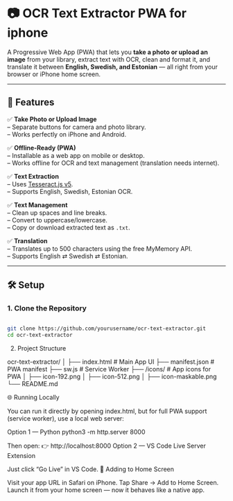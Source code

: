 # 📷 OCR Text Extractor PWA for iphone

A Progressive Web App (PWA) that lets you **take a photo or upload an image** from your library, extract text with OCR, clean and format it, and translate it between **English, Swedish, and Estonian** — all right from your browser or iPhone home screen.

---

## 🚀 Features

✅ **Take Photo or Upload Image**  
– Separate buttons for camera and photo library.  
– Works perfectly on iPhone and Android.  

✅ **Offline-Ready (PWA)**  
– Installable as a web app on mobile or desktop.  
– Works offline for OCR and text management (translation needs internet).  

✅ **Text Extraction**  
– Uses [Tesseract.js v5](https://github.com/naptha/tesseract.js).  
– Supports English, Swedish, Estonian OCR. 

✅ **Text Management**  
– Clean up spaces and line breaks.  
– Convert to uppercase/lowercase.  
– Copy or download extracted text as `.txt`.

✅ **Translation**  
– Translates up to 500 characters using the free MyMemory API.  
– Supports English ⇄ Swedish ⇄ Estonian.

---

## 🛠️ Setup

### 1. Clone the Repository

```bash

git clone https://github.com/yourusername/ocr-text-extractor.git
cd ocr-text-extractor
```
2. Project Structure

ocr-text-extractor/
│
├── index.html          # Main App UI
├── manifest.json       # PWA manifest
├── sw.js               # Service Worker
├── /icons/             # App icons for PWA
│   ├── icon-192.png
│   ├── icon-512.png
│   ├── icon-maskable.png
└── README.md


🌐 Running Locally

You can run it directly by opening index.html,
but for full PWA support (service worker), use a local web server:

Option 1 — Python
python3 -m http.server 8000

Then open:
👉 http://localhost:8000
Option 2 — VS Code Live Server Extension

Just click “Go Live” in VS Code.
📱 Adding to Home Screen





Visit your app URL in Safari on iPhone.
Tap Share → Add to Home Screen.
Launch it from your home screen — now it behaves like a native app.
